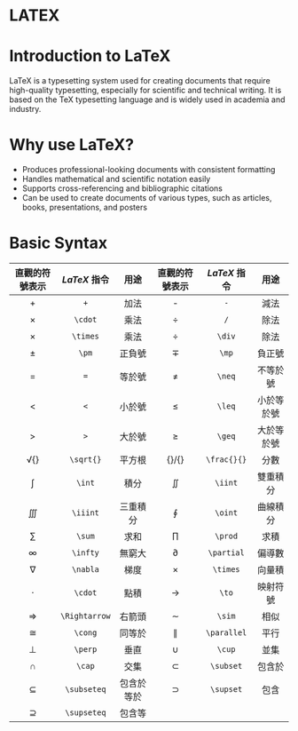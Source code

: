 # LATEX

Introduction to LaTeX
=====================

LaTeX is a typesetting system used for creating documents that require high-quality typesetting, especially for scientific and technical writing. It is based on the TeX typesetting language and is widely used in academia and industry.

# Why use LaTeX?

-   Produces professional-looking documents with consistent formatting
-   Handles mathematical and scientific notation easily
-   Supports cross-referencing and bibliographic citations
-   Can be used to create documents of various types, such as articles, books, presentations, and posters

# Basic Syntax
| 直觀的符號表示 | $LaTeX$ 指令 | 用途 | 直觀的符號表示 | $LaTeX$ 指令 | 用途 |
| :--: | :---: | :---: | :--: | :---: | :---: |
| + | `+` | 加法 | - | `-` | 減法 |
| × | `\cdot` | 乘法 | ÷ | `/` | 除法 |
| × | `\times` | 乘法 | ÷ | `\div` | 除法 |
| ± | `\pm` | 正負號 | ∓ | `\mp` | 負正號 |
| = | `=` | 等於號 | ≠ | `\neq` | 不等於號 |
| < | `<` | 小於號 | ≤ | `\leq` | 小於等於號 |
| > | `>` | 大於號 | ≥ | `\geq` | 大於等於號 |
| √{} | `\sqrt{}` | 平方根 | {}/{} | `\frac{}{}` | 分數 |
| ∫ | `\int` | 積分 | ∬ | `\iint` | 雙重積分 |
| ∭ | `\iiint` | 三重積分 | ∮ | `\oint` | 曲線積分 |
| ∑ | `\sum` | 求和 | ∏ | `\prod` | 求積 |
| ∞ | `\infty` | 無窮大 | ∂ | `\partial` | 偏導數 |
| ∇ | `\nabla` | 梯度 | × | `\times` | 向量積 |
| · | `\cdot` | 點積 | → | `\to` | 映射符號 |
| ⇒ | `\Rightarrow` | 右箭頭 | ∼ | `\sim` | 相似 |
| ≅ | `\cong` | 同等於 | ∥ | `\parallel` | 平行 |
| ⊥ | `\perp` | 垂直 | ∪ | `\cup` | 並集 |
| ∩ | `\cap` | 交集 | ⊂ | `\subset` | 包含於 |
| ⊆ | `\subseteq` | 包含於等於 | ⊃ | `\supset` | 包含 |
| ⊇ | `\supseteq` | 包含等 |


